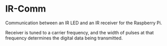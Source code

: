 # IR-Comm
Communication between an IR LED and an IR receiver for the Raspberry Pi.

Receiver is tuned to a carrier frequency, and the width of pulses at that frequency determines the digital data being transmitted.
